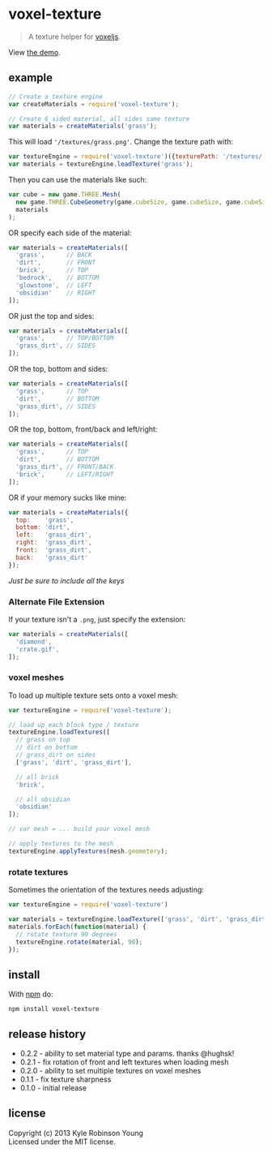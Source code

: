 # voxel-texture

> A texture helper for [voxeljs](http://voxeljs.com).

View [the demo](http://shama.github.com/voxel-texture).

## example
```js
// Create a texture engine
var createMaterials = require('voxel-texture');

// Create 6 sided material, all sides same texture
var materials = createMaterials('grass');
```

This will load `'/textures/grass.png'`. Change the texture path with:
```js
var textureEngine = require('voxel-texture')({texturePath: '/textures/'});
var materials = textureEngine.loadTexture('grass');
```

Then you can use the materials like such:
```js
var cube = new game.THREE.Mesh(
  new game.THREE.CubeGeometry(game.cubeSize, game.cubeSize, game.cubeSize),
  materials
);
```

OR specify each side of the material:
```js
var materials = createMaterials([
  'grass',      // BACK
  'dirt',       // FRONT
  'brick',      // TOP
  'bedrock',    // BOTTOM
  'glowstone',  // LEFT
  'obsidian'    // RIGHT
]);
```

OR just the top and sides:
```js
var materials = createMaterials([
  'grass',      // TOP/BOTTOM
  'grass_dirt', // SIDES
]);
```

OR the top, bottom and sides:
```js
var materials = createMaterials([
  'grass',      // TOP
  'dirt',       // BOTTOM
  'grass_dirt', // SIDES
]);
```

OR the top, bottom, front/back and left/right:
```js
var materials = createMaterials([
  'grass',      // TOP
  'dirt',       // BOTTOM
  'grass_dirt', // FRONT/BACK
  'brick',      // LEFT/RIGHT
]);
```

OR if your memory sucks like mine:
```js
var materials = createMaterials({
  top:    'grass',
  bottom: 'dirt',
  left:   'grass_dirt',
  right:  'grass_dirt',
  front:  'grass_dirt',
  back:   'grass_dirt'
});
```
_Just be sure to include all the keys_

### Alternate File Extension

If your texture isn't a `.png`, just specify the extension:
```js
var materials = createMaterials([
  'diamond',
  'crate.gif',
]);
```

### voxel meshes

To load up multiple texture sets onto a voxel mesh:
```js
var textureEngine = require('voxel-texture');

// load up each block type / texture
textureEngine.loadTextures([
  // grass on top
  // dirt on bottom
  // grass_dirt on sides
  ['grass', 'dirt', 'grass_dirt'],

  // all brick
  'brick',

  // all obsidian
  'obsidian'
]);

// var mesh = ... build your voxel mesh

// apply textures to the mesh
textureEngine.applyTextures(mesh.geometery);
```

### rotate textures
Sometimes the orientation of the textures needs adjusting:

```js
var textureEngine = require('voxel-texture')

var materials = textureEngine.loadTexture(['grass', 'dirt', 'grass_dirt']);
materials.forEach(function(material) {
  // rotate texture 90 degrees
  textureEngine.rotate(material, 90);
});
```

## install
With [npm](http://npmjs.org) do:

```
npm install voxel-texture
```

## release history
* 0.2.2 - ability to set material type and params. thanks @hughsk!
* 0.2.1 - fix rotation of front and left textures when loading mesh
* 0.2.0 - ability to set multiple textures on voxel meshes
* 0.1.1 - fix texture sharpness
* 0.1.0 - initial release

## license
Copyright (c) 2013 Kyle Robinson Young  
Licensed under the MIT license.
